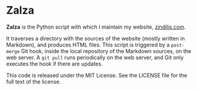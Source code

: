 Zalza
=====

**Zalza** is the Python script with which I maintain my website, 
[zindilis.com](http://zindilis.com/).

It traverses a directory with the sources of the website (mostly written in 
Markdown), and produces HTML files. This script is triggered by a `post-merge` 
Git hook, inside the local repository of the Markdown sources, on the web 
server. A `git pull` runs periodically on the web server, and Git only 
executes the hook if there are updates.

This code is released under the MIT License. See the LICENSE file for the full 
text of the license.
